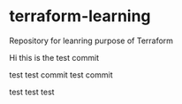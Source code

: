 # terraform-learning
Repository for leanring purpose of Terraform


Hi this is the test commit

test 
test commit 
test commit


test
test
test
